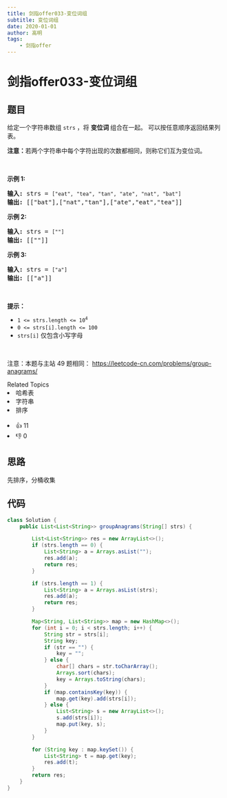 ```yaml
---
title: 剑指offer033-变位词组
subtitle: 变位词组
date: 2020-01-01
author: 高明
tags:
	- 剑指offer
---
```




# 剑指offer033-变位词组

## 题目

<p>给定一个字符串数组 <code>strs</code> ，将&nbsp;<strong>变位词&nbsp;</strong>组合在一起。 可以按任意顺序返回结果列表。</p>

<p><strong>注意：</strong>若两个字符串中每个字符出现的次数都相同，则称它们互为变位词。</p>

<p>&nbsp;</p>

<p><strong>示例 1:</strong></p>

<pre>
<strong>输入:</strong> strs = <code>[&quot;eat&quot;, &quot;tea&quot;, &quot;tan&quot;, &quot;ate&quot;, &quot;nat&quot;, &quot;bat&quot;]</code>
<strong>输出: </strong>[[&quot;bat&quot;],[&quot;nat&quot;,&quot;tan&quot;],[&quot;ate&quot;,&quot;eat&quot;,&quot;tea&quot;]]</pre>

<p><strong>示例 2:</strong></p>

<pre>
<strong>输入:</strong> strs = <code>[&quot;&quot;]</code>
<strong>输出: </strong>[[&quot;&quot;]]
</pre>

<p><strong>示例 3:</strong></p>

<pre>
<strong>输入:</strong> strs = <code>[&quot;a&quot;]</code>
<strong>输出: </strong>[[&quot;a&quot;]]</pre>

<p>&nbsp;</p>

<p><strong>提示：</strong></p>

<ul>
	<li><code>1 &lt;= strs.length &lt;= 10<sup>4</sup></code></li>
	<li><code>0 &lt;= strs[i].length &lt;= 100</code></li>
	<li><code>strs[i]</code>&nbsp;仅包含小写字母</li>
</ul>

<p>&nbsp;</p>

<p><meta charset="UTF-8" />注意：本题与主站 49&nbsp;题相同：&nbsp;<a href="https://leetcode-cn.com/problems/group-anagrams/">https://leetcode-cn.com/problems/group-anagrams/</a></p>
<div><div>Related Topics</div><div><li>哈希表</li><li>字符串</li><li>排序</li></div></div><br><div><li>👍 11</li><li>👎 0</li></div>

## 思路

先排序，分桶收集

## 代码

```java
class Solution {
    public List<List<String>> groupAnagrams(String[] strs) {

        List<List<String>> res = new ArrayList<>();
        if (strs.length == 0) {
            List<String> a = Arrays.asList("");
            res.add(a);
            return res;
        }

        if (strs.length == 1) {
            List<String> a = Arrays.asList(strs);
            res.add(a);
            return res;
        }

        Map<String, List<String>> map = new HashMap<>();
        for (int i = 0; i < strs.length; i++) {
            String str = strs[i];
            String key;
            if (str == "") {
                key = "";
            } else {
                char[] chars = str.toCharArray();
                Arrays.sort(chars);
                key = Arrays.toString(chars);
            }
            if (map.containsKey(key)) {
                map.get(key).add(strs[i]);
            } else {
                List<String> s = new ArrayList<>();
                s.add(strs[i]);
                map.put(key, s);
            }
        }

        for (String key : map.keySet()) {
            List<String> t = map.get(key);
            res.add(t);
        }
        return res;
    }
}
```

